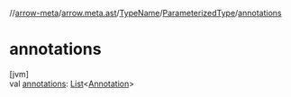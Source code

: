 //[arrow-meta](../../../../index.md)/[arrow.meta.ast](../../index.md)/[TypeName](../index.md)/[ParameterizedType](index.md)/[annotations](annotations.md)

# annotations

[jvm]\
val [annotations](annotations.md): [List](https://kotlinlang.org/api/latest/jvm/stdlib/kotlin.collections/-list/index.html)&lt;[Annotation](../../-annotation/index.md)&gt;
